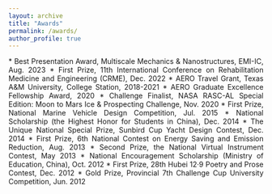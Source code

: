 ```yaml
---
layout: archive
title: "Awards"
permalink: /awards/
author_profile: true
---
```


<div style="text-align: justify;" markdown="1">
* Best Presentation Award, Multiscale Mechanics & Nanostructures, EMI-IC, Aug. 2023
* First Prize, 11th International Conference on Rehabilitation Medicine and Engineering (CRME), Dec. 2022
* AERO Travel Grant, Texas A&M University, College Station, 2018-2021
* AERO Graduate Excellence Fellowship Award, 2020
* Challenge Finalist, NASA RASC-AL Special Edition: Moon to Mars Ice & Prospecting Challenge, Nov. 2020
* First Prize, National Marine Vehicle Design Competition, Jul. 2015
* National Scholarship (the Highest Honor for Students in China), Dec. 2014
* The Unique National Special Prize, Sunbird Cup Yacht Design Contest, Dec. 2014
* First Prize, 6th National Contest on Energy Saving and Emission Reduction, Aug. 2013
* Second Prize, the National Virtual Instrument Contest, May 2013
* National Encouragement Scholarship (Ministry of Education, China), Oct. 2012
* First Prize, 28th Hubei 12·9 Poetry and Prose Contest, Dec. 2012
* Gold Prize, Provincial 7th Challenge Cup University Competition, Jun. 2012
</div>